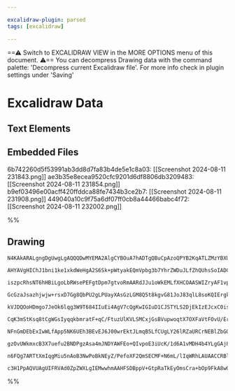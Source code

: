 ```yaml
---

excalidraw-plugin: parsed
tags: [excalidraw]

---
```

==⚠  Switch to EXCALIDRAW VIEW in the MORE OPTIONS menu of this document. ⚠== You can decompress Drawing data with the command palette: 'Decompress current Excalidraw file'. For more info check in plugin settings under 'Saving'


# Excalidraw Data
## Text Elements
## Embedded Files
6b742260d5f53991ab3dd8d7fa83b4de5e1c8a03: [[Screenshot 2024-08-11 231843.png]]
ae3b35e8ecea9520cfc9201d6df8806db3209483: [[Screenshot 2024-08-11 231854.png]]
b9ef03496e00acff420ffddca88fe7434b3ce2b7: [[Screenshot 2024-08-11 231908.png]]
449040a10c9f75a6df07ff0cb8a44466babc4f72: [[Screenshot 2024-08-11 232002.png]]

%%
## Drawing
```compressed-json
N4KAkARALgngDgUwgLgAQQQDwMYEMA2AlgCYBOuA7hADTgQBuCpAzoQPYB2KqATLZMzYBXUtiRoIACyhQ4zZAHoFAc0JRJQgEYA6bGwC2CgF7N6hbEcK4OCtptbErHALRY8RMpWdx8Q1TdIEfARcZgRmBShcZQUebQBmbQAGGjoghH0EDihmbgBtcDBQMBKIEm4IAGseSQAJAE4AJX0hVJLIWEQKwn1opH5SzG5nAEZ6vkLIGGH4+sSeABYeEYAO

AHYAVgHIChJ1bni1ke1xkdWeHgA2S6Sk+pWtyakEQmVpbg3b7YhrZWDuJLfZhQUhsSoIADCbHwbFIFRB1mYcFwgWybVKmlw2EqylBQg4xChMLhEgRHCRKKyUHRkAAZoR8PgAMqwf4SSRYjSBGkQYGg8EAdT2km4IyBILBCBZMDZ6EEHh5eLeHHCuTQYqebGR2DU03VXyeeIJKuYatQHCEjKBCAQxA+a3q9UBT0YLHYXHVI2d7QYTFYnAAcpwxB9L

iszpcRhsNT6hHBiLgoLbRWsePEFgtDpm7gtvoRmAARdJJu1oWkEMLfXHCOAASWIZryAF1vpphASAKLBTLZRstp5EDiVbgWq0DtjY5NlisIb704L1iqXTRrJZXJLEDa0jazeojXCaeLEYgrYhrcsreKaBbEBAbBAjbArXBJeI85jucSoArtMAx9ojJM/Y+oQBJYBUL4QIUAC+AzFKU5QSJUcCNAA8tgAAqygADI8p0X5lL0yj9E8QxoKMKy5k8eqo

GcGzaJsazhjwjw+rsxD7Gg8QbPU2gLPUayXAsGzLGM8Q5t8kgvG81JoJ83qlL8soKQIErgkSsLwuQ5LIqi1KtliOJGoS0KaaS2kUnpPLzsyrIERy2BciRPp8pKQocSK6rivyUp2RU8rlN8SqSCaZr/pAWpYrqooGj6xmhSOlr4NaU6oPEkZht8rr+h6tHiVlfrukGHAhuqImCWsTH8d8cYJiWKZphmhwiTwq55oWxapeW+CVk81ZxvWfatu2xBdh

kVJDQOoHDmgo7JeOk6lqg3W9T684IIuEi4AgV7cQgKwIGIuD1CJSTYLS2DjEkIzEJcxC0isKxJHdh48Dml7vp++STH+2x/kBeZgWR6C4CMUElLBhTwZAiHoAGHZpgKkgAArYHh8AET0fQ8sDFHxN8NGRrxjHMaxpTsZxaUbAs2iPSdKyOkkO6XK1ZOQFJrzvHJsWKRwfxfipvJqZCpkkugZKWVSPKYti/UEhpYvQBZulS3ODK2TK9mciIzmlK5gr

CqK3mStKsq8tCgWGsIyqqkbmratF+qC/FtuzUlKVLSMCxjGsBVupwoqtX7OXFaVtFOvU/ErG94UQLViapSMqbppmglJOsEwgR1wT1dOPWzn1eJ1g2+TARiI1jT2OSl98g4zea7sLeCS0rQXa0MhtS0QJo9QILSr78ZcCC3FitK0ksSRj8eeCPbSCCrumh5iDwK6fQQX4/gBf2Ae0Zcw0DEE8ODYCQyU0NlF3myXNhGwAFpwAG6NdBIWPETjwxJ4L

NFnGmDEbExIwWLfApp5NK6UEh3BEvEJ6J00wrEktJLmqB5LfCUgLY26lRZaURCrNEBlZbGQVtgnSlI8FPBsqbLWjkdbvmFu5Smsd9a+U1v5C2dogrWxCq7Wi3xIo6lgDFZ2I0EpuzHC5G0S10obEuGzX0/tcojHTMHIqwYvxnGjixBmr4arxgTp7ZOTVKq3HiJnBC2cEC52WjOKsRdBo1yeG2fEo1uwTXsT6OuiUxGlBhItbgrc1YLi7hmJ0Cwki

gzOvUWkmxcB3X7uefu2BNDPgzAsa4mJNDYAWFEo+QIvpoE3iUcK/1d6A1vMDH4b4YLgGAj8OAcAWQJ24PBaAUlMgVATKQYcAwGCEAQBQAAQoZOWJliQVAAMRj0mbSdEEBsAiD0rWJM+gWQ+SIRIMZIwHxbJmXM0gCylmDIISNNZ4tlakP0oUWZ8yqSLIyAAMXVpQ1hCpum7P2RkFZblDZoFMVcvZNylmfPBE8iQAV2GXLeQCjIjROEiJ4RC652Rb

n6FQg7ARTtXmIqgMiu5nAoB3NwPoBkNEyZ/PefoXF2QmSECMF+N6mL/lIqWRhLAUAACCRBlC5QgMEWkFzSiQqZR8qIpB2V7LYBQKSuAlpzQZeSjsBI2XislSELuKJQRUG6R+UEjIAAa3AmK+0udq6E+AACawwljzCWKsTY3SjBsAME0l0BAhBqJgnKqF+gYVOLhRAYyMzcQkGpbSzx81ShBpGWZVA59+nQi7mMiE9Qk1Jp5I0BAyhLQonGR2Asub

c3H1PpAQVUAgUIFRVAd0ZpZWXLgIEMwwhmAAHFSDBppV+GtpRaTkEyOmsCra+bOp9FkA8wQlogjdd8bARA4DcAnW3UoHBCVfnnbwoQUBBwrtIG6j1ly7AACtDo5CZEuuAABZNgt4FWjq6jOcAp8IDrTNMAaCIBoJAA==
```
%%